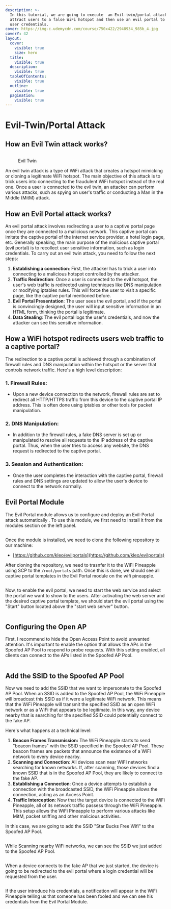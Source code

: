 ```yaml
---
description: >-
  In this tutorial, we are going to execute  an Evil-twin/portal attack to
  attract users to a false WiFi hotspot and then use an evil portal to harvest
  user credentials.
cover: https://img-c.udemycdn.com/course/750x422/2948934_985b_4.jpg
coverY: 42
layout:
  cover:
    visible: true
    size: hero
  title:
    visible: true
  description:
    visible: true
  tableOfContents:
    visible: true
  outline:
    visible: true
  pagination:
    visible: true
---
```


# Evil-Twin/Portal Attack

## How an Evil Twin attack works?

<figure><img src="https://www.researchgate.net/publication/321122614/figure/fig5/AS:631949064421377@1527679806852/Illustration-of-an-Evil-Twin-Attack-The-attacker-can-successfully-lure-a-victim-into.png" alt=""><figcaption><p>Evil Twin</p></figcaption></figure>

An evil twin attack is a type of WiFi attack that creates a hotspot  mimicking or cloning a legitimate WiFi hotspot.  The main objective of this attack is to trick users into connecting to the fraudulent WiFi hotspot instead of the real one. Once a user is connected to the evil twin, an attacker can perform various attacks, such as spying on user's traffic or conducting a Man in the Middle (MitM) attack.

## How an Evil Portal attack works?

An evil portal attack involves redirecting a user to a captive portal page once they are connected to a malicious network. This captive portal can imitate the captive portal of the internet service provider, a hotel login page, etc. Generally speaking, the main purpose of the malicious captive portal (evil portal) is to recollect user sensitive information, such as login credentials. To carry out an evil twin attack, you need to follow the next steps:

1. **Establishing a connection**: First, the attacker has to trick a user into connecting to a malicious hotspot controlled by the attacker.
2. **Traffic Redirection**: Once a user is connected to the evil hotspot, the user's web traffic is redirected using techniques like DNS manipulation or modifying iptables rules. This will force the user to visit a specific page, like the captive portal mentioned before.
3. **Evil Portal Presentation**: The user sees the evil portal, and if the portal is convincingly designed, the user will input sensitive information in an HTML form, thinking  the portal is legitimate.
4. **Data Stealing**: The evil portal logs the user's credentials, and now the attacker can see this sensitive information.

## How a WiFi hotspot redirects users web traffic to a captive portal?

The redirection to a captive portal is achieved through a combination of firewall rules and DNS manipulation within the hotspot or the server that controls network traffic. Here's a high level description:

### **1. Firewall Rules**:&#x20;

* Upon a new device connection to the network, firewall rules are set to redirect all HTTP/HTTPS traffic from this device to the captive portal IP address. This is often done using iptables or other tools for packet manipulation.

### **2. DNS Manipulation**:&#x20;

* In addition to the firewall rules, a fake DNS server is set up or manipulated to resolve all requests  to the IP address of the captive portal. Thus, when  the user tries to access any website, the DNS request is redirected to the captive portal.&#x20;

### **3. Session and Authentication**:&#x20;

* Once the user  completes the interaction with the captive portal, firewall rules and DNS settings are updated to allow the user's device to connect to the network normally.

## Evil Portal Module

The Evil Portal module allows us to configure and deploy an Evil-Portal attack automatically . To use this module, we first need to install it  from the modules section on the left panel.&#x20;

<figure><img src="../../../../../.gitbook/assets/imagen (1).png" alt=""><figcaption></figcaption></figure>

Once the module is installed, we need to clone the following repository to our machine:

* [https://github.com/kleo/evilportals](https://github.com/kleo/evilportals)

After cloning the repository, we need to trasnfer it to the WiFi Pineapple using SCP to the `/root/portals` path. Once this is done, we should see all captive portal templates in the Evil Portal module on the wifi pineapple.

<figure><img src="../../../../../.gitbook/assets/imagen (1) (1).png" alt=""><figcaption></figcaption></figure>

Now, to enable the evil portal, we need to start the web service and select the portal we want to show to the users. After activating the web server and the desired captive portal template,  we should start the evil portal using the "Start" button located above the "start web server" button.

<figure><img src="../../../../../.gitbook/assets/imagen (2).png" alt=""><figcaption></figcaption></figure>

## Configuring the Open AP

First, I recommend to hide the Open Access Point to  avoid unwanted attention. It's important to enable the option that allows the APs in the Spoofed AP Pool to respond to probe requests. With this setting enabled, all clients can connect to the APs listed in the Spoofed AP Pool.

<figure><img src="../../../../../.gitbook/assets/imagen (3).png" alt=""><figcaption></figcaption></figure>

## Add the SSID to the Spoofed AP Pool

Now we need to add the SSID that we want to impersonate to the Spoofed AP Pool. When an SSID is added to the Spoofed AP Pool, the WiFi Pineapple  will broadcast this SSID as if it were a legitimate WiFi network. This means that the WiFi Pineapple will transmit the specified SSID as an open WiFi network or as a WiFi that appears  to be legitimate. In this way, any device nearby that is searching for the specified SSID could potentially connect to the fake AP.

Here's what happens at a technical level:

1. **Beacon Frames Transmission:** The WiFi Pineapple starts to send "beacon frames" with the SSID specified in the Spoofed AP Pool. These beacon frames are packets that announce the existence of a WiFi network to every device nearby.
2. **Scanning and Connection**: All devices scan near WiFI networks searching for known networks. If, after scanning, those devices find a known SSID that is in the Spoofed AP Pool, they are likely to connect to the fake AP.
3. **Establishing a Connection**: Once a device attempts to establish a connection with the broadcasted  SSID, the WiFi Pineapple allows the connection, acting as an Access Point.
4. **Traffic Interception**: Now that the target device is connected to the WiFi Pineapple, all of its network traffic passess through the WiFi Pineapple. This setup allows the WiFi Pineapple to perform various attacks like MitM, packet sniffing and other malicious activities.

In this case, we are going to add the SSID  "Star Bucks Free Wifi" to the Spoofed AP Pool.

<figure><img src="../../../../../.gitbook/assets/imagen (4).png" alt=""><figcaption></figcaption></figure>

While Scanning nearby WiFi networks, we can see the SSID we just added to the Spoofed AP Pool.

<figure><img src="../../../../../.gitbook/assets/imagen (5).png" alt=""><figcaption></figcaption></figure>

When a device connects to the fake AP that we just started, the device is going to be redirected to the evil portal where a login credential will be requested from the user.

<figure><img src="../../../../../.gitbook/assets/imagen (6).png" alt=""><figcaption></figcaption></figure>

If the user introduce his credentials, a notification will appear in the WiFi Pineapple telling us that someone has been fooled and we can see his credentials from the Evil Portal Module.

<figure><img src="../../../../../.gitbook/assets/imagen (7).png" alt=""><figcaption></figcaption></figure>

<figure><img src="../../../../../.gitbook/assets/imagen (8).png" alt=""><figcaption></figcaption></figure>
